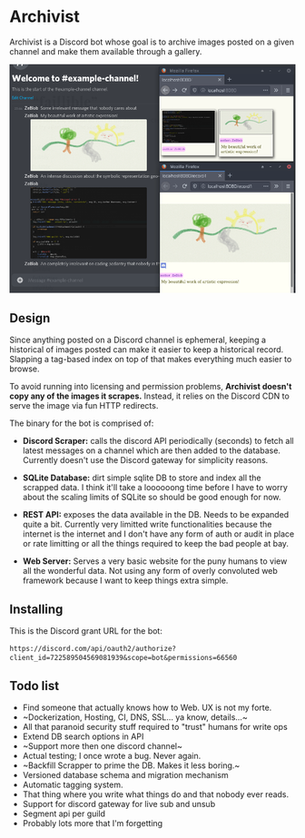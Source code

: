 # Archivist

Archivist is a Discord bot whose goal is to archive images posted on a given
channel and make them available through a gallery.

![Example](example.png)


## Design

Since anything posted on a Discord channel is ephemeral, keeping a historical of
images posted can make it easier to keep a historical record. Slapping a
tag-based index on top of that makes everything much easier to browse.

To avoid running into licensing and permission problems, **Archivist doesn't
copy any of the images it scrapes.** Instead, it relies on the Discord CDN to
serve the image via fun HTTP redirects.

The binary for the bot is comprised of:

- **Discord Scraper:** calls the discord API periodically (seconds) to fetch all
  latest messages on a channel which are then added to the database. Currently
  doesn't use the Discord gateway for simplicity reasons.

- **SQLite Database:** dirt simple sqlite DB to store and index all the scrapped
  data. I think it'll take a loooooong time before I have to worry about the
  scaling limits of SQLite so should be good enough for now.

- **REST API:** exposes the data available in the DB. Needs to be expanded quite
  a bit. Currently very limitted write functionalities because the internet is
  the internet and I don't have any form of auth or audit in place or rate
  limitting or all the things required to keep the bad people at bay.

- **Web Server:** Serves a very basic website for the puny humans to view all
  the wonderful data. Not using any form of overly convoluted web framework
  because I want to keep things extra simple.


## Installing

This is the Discord grant URL for the bot:

```
https://discord.com/api/oauth2/authorize?client_id=722589504569081939&scope=bot&permissions=66560
```

## Todo list

- Find someone that actually knows how to Web. UX is not my forte.
- ~Dockerization, Hosting, CI, DNS, SSL... ya know, details...~
- All that paranoid security stuff required to "trust" humans for write ops
- Extend DB search options in API
- ~Support more then one discord channel~
- Actual testing; I once wrote a bug. Never again.
- ~Backfill Scrapper to prime the DB. Makes it less boring.~
- Versioned database schema and migration mechanism
- Automatic tagging system.
- That thing where you write what things do and that nobody ever reads.
- Support for discord gateway for live sub and unsub
- Segment api per guild
- Probably lots more that I'm forgetting
